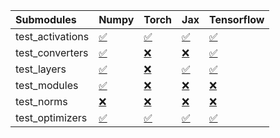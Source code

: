| Submodules       | Numpy                                                                                                                           | Torch                                                                                                                           | Jax                                                                                                                             | Tensorflow                                                                                                                      |
|:-----------------|:--------------------------------------------------------------------------------------------------------------------------------|:--------------------------------------------------------------------------------------------------------------------------------|:--------------------------------------------------------------------------------------------------------------------------------|:--------------------------------------------------------------------------------------------------------------------------------|
| test_activations | <a href="https://github.com/unifyai/ivy/runs/7865392480?check_suite_focus=true" rel="noopener noreferrer" target="_blank">✅</a> | <a href="https://github.com/unifyai/ivy/runs/7865393362?check_suite_focus=true" rel="noopener noreferrer" target="_blank">✅</a> | <a href="https://github.com/unifyai/ivy/runs/7865394376?check_suite_focus=true" rel="noopener noreferrer" target="_blank">✅</a> | <a href="https://github.com/unifyai/ivy/runs/7865395090?check_suite_focus=true" rel="noopener noreferrer" target="_blank">✅</a> |
| test_converters  | <a href="https://github.com/unifyai/ivy/runs/7865392594?check_suite_focus=true" rel="noopener noreferrer" target="_blank">✅</a> | <a href="https://github.com/unifyai/ivy/runs/7865393604?check_suite_focus=true" rel="noopener noreferrer" target="_blank">❌</a> | <a href="https://github.com/unifyai/ivy/runs/7865394481?check_suite_focus=true" rel="noopener noreferrer" target="_blank">❌</a> | <a href="https://github.com/unifyai/ivy/runs/7865395210?check_suite_focus=true" rel="noopener noreferrer" target="_blank">✅</a> |
| test_layers      | <a href="https://github.com/unifyai/ivy/runs/7865392738?check_suite_focus=true" rel="noopener noreferrer" target="_blank">✅</a> | <a href="https://github.com/unifyai/ivy/runs/7865393744?check_suite_focus=true" rel="noopener noreferrer" target="_blank">❌</a> | <a href="https://github.com/unifyai/ivy/runs/7865394586?check_suite_focus=true" rel="noopener noreferrer" target="_blank">✅</a> | <a href="https://github.com/unifyai/ivy/runs/7865395351?check_suite_focus=true" rel="noopener noreferrer" target="_blank">✅</a> |
| test_modules     | <a href="https://github.com/unifyai/ivy/runs/7865392863?check_suite_focus=true" rel="noopener noreferrer" target="_blank">✅</a> | <a href="https://github.com/unifyai/ivy/runs/7865393872?check_suite_focus=true" rel="noopener noreferrer" target="_blank">❌</a> | <a href="https://github.com/unifyai/ivy/runs/7865394717?check_suite_focus=true" rel="noopener noreferrer" target="_blank">❌</a> | <a href="https://github.com/unifyai/ivy/runs/7865395486?check_suite_focus=true" rel="noopener noreferrer" target="_blank">❌</a> |
| test_norms       | <a href="https://github.com/unifyai/ivy/runs/7865392974?check_suite_focus=true" rel="noopener noreferrer" target="_blank">❌</a> | <a href="https://github.com/unifyai/ivy/runs/7865394040?check_suite_focus=true" rel="noopener noreferrer" target="_blank">❌</a> | <a href="https://github.com/unifyai/ivy/runs/7865394841?check_suite_focus=true" rel="noopener noreferrer" target="_blank">❌</a> | <a href="https://github.com/unifyai/ivy/runs/7865395605?check_suite_focus=true" rel="noopener noreferrer" target="_blank">❌</a> |
| test_optimizers  | <a href="https://github.com/unifyai/ivy/runs/7865393193?check_suite_focus=true" rel="noopener noreferrer" target="_blank">✅</a> | <a href="https://github.com/unifyai/ivy/runs/7865394187?check_suite_focus=true" rel="noopener noreferrer" target="_blank">✅</a> | <a href="https://github.com/unifyai/ivy/runs/7865394990?check_suite_focus=true" rel="noopener noreferrer" target="_blank">✅</a> | <a href="https://github.com/unifyai/ivy/runs/7865395730?check_suite_focus=true" rel="noopener noreferrer" target="_blank">✅</a> |
